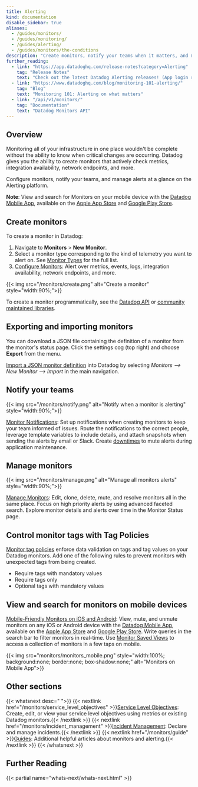 ```yaml
---
title: Alerting
kind: documentation
disable_sidebar: true
aliases:
  - /guides/monitors/
  - /guides/monitoring/
  - /guides/alerting/
  - /guides/monitors/the-conditions
description: "Create monitors, notify your teams when it matters, and manage your monitors using the alerting platform"
further_reading:
  - link: "https://app.datadoghq.com/release-notes?category=Alerting"
    tag: "Release Notes"
    text: "Check out the latest Datadog Alerting releases! (App login required)."
  - link: "https://www.datadoghq.com/blog/monitoring-101-alerting/"
    tag: "Blog"
    text: "Monitoring 101: Alerting on what matters"
  - link: "/api/v1/monitors/"
    tag: "Documentation"
    text: "Datadog Monitors API"
---
```


## Overview

Monitoring all of your infrastructure in one place wouldn't be complete without the ability to know when critical changes are occurring. Datadog gives you the ability to create monitors that actively check metrics, integration availability, network endpoints, and more.

Configure monitors, notify your teams, and manage alerts at a glance on the Alerting platform.

**Note**: View and search for Monitors on your mobile device with the [Datadog Mobile App][1], available on the [Apple App Store][2] and [Google Play Store][3].

## Create monitors

To create a monitor in Datadog:

1. Navigate to **Monitors** > **New Monitor**.
2. Select a monitor type corresponding to the kind of telemetry you want to alert on. See [Monitor Types][4] for the full list.
3. [Configure Monitors][5]: Alert over metrics, events, logs, integration availability, network endpoints, and more.

{{< img src="/monitors/create.png" alt="Create a monitor" style="width:90%;">}}

To create a monitor programmatically, see the [Datadog API][6] or [community maintained libraries][7].

## Exporting and importing monitors

You can download a JSON file containing the definition of a monitor from the monitor's status page. Click the settings cog (top right) and choose **Export** from the menu.

[Import a JSON monitor definition][8] into Datadog by selecting *Monitors --> New Monitor --> Import* in the main navigation.

## Notify your teams

{{< img src="/monitors/notify.png" alt="Notify when a monitor is alerting" style="width:90%;">}}

[Monitor Notifications][9]: Set up notifications when creating monitors to keep your team informed of issues. Route the notifications to the correct people, leverage template variables to include details, and attach snapshots when sending the alerts by email or Slack. Create [downtimes][10] to mute alerts during application maintenance.

## Manage monitors

{{< img src="/monitors/manage.png" alt="Manage all monitors alerts" style="width:90%;">}}

[Manage Monitors][11]: Edit, clone, delete, mute, and resolve monitors all in the same place. Focus on high priority alerts by using advanced faceted search. Explore monitor details and alerts over time in the Monitor Status page.

## Control monitor tags with Tag Policies

[Monitor tag policies][14] enforce data validation on tags and tag values on your Datadog monitors. Add one of the following rules to prevent monitors with unexpected tags from being created.
- Require tags with mandatory values
- Require tags only
- Optional tags with mandatory values

## View and search for monitors on mobile devices

[Mobile-Friendly Monitors on iOS and Android][12]: View, mute, and unmute monitors on any iOS or Android device with the [Datadog Mobile App][1], available on the [Apple App Store][2] and [Google Play Store][3]. Write queries in the search bar to filter monitors in real-time. Use [Monitor Saved Views][13] to access a collection of monitors in a few taps on mobile.

{{< img src="monitors/monitors_mobile.png" style="width:100%; background:none; border:none; box-shadow:none;" alt="Monitors on Mobile App">}}

## Other sections

{{< whatsnext desc=" ">}}
    {{< nextlink href="/monitors/service_level_objectives" >}}<u>Service Level Objectives</u>: Create, edit, or view your service level objectives using metrics or existing Datadog monitors.{{< /nextlink >}}
    {{< nextlink href="/monitors/incident_management" >}}<u>Incident Management</u>: Declare and manage incidents.{{< /nextlink >}}
    {{< nextlink href="/monitors/guide" >}}<u>Guides</u>: Additional helpful articles about monitors and alerting.{{< /nextlink >}}
{{< /whatsnext >}}

## Further Reading

{{< partial name="whats-next/whats-next.html" >}}

[1]: /mobile
[2]: https://apps.apple.com/app/datadog/id1391380318
[3]: https://play.google.com/store/apps/details?id=com.datadog.app
[4]: /monitors/types/
[5]: /monitors/configuration
[6]: /api/latest/monitors/
[7]: /developers/community/libraries/#managing-monitors
[8]: https://app.datadoghq.com/monitors#create/import
[9]: /monitors/notify
[10]: /monitors/notify/downtimes
[11]: /monitors/manage
[12]: /mobile/?tab=ios#monitors
[13]: /monitors/manage/search/#saved-view
[14]: /monitors/settings/
